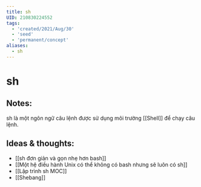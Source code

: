 ```yaml
---
title: sh
UID: 210830224552
tags:
  - 'created/2021/Aug/30'
  - 'seed'
  - 'permanent/concept'
aliases:
  - sh
---
```

# sh

## Notes:
sh là một ngôn ngữ câu lệnh được sử dụng môi trường [[Shell]] để chạy câu lệnh. 

## Ideas & thoughts:
- [[sh đơn giản và gọn nhẹ hơn bash]]
- [[Một hệ điều hành Unix có thể không có bash nhưng sẽ luôn có sh]]
- [[Lập trình sh MOC]]
- [[Shebang]]
